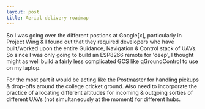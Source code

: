 ```yaml
---
layout: post
title: Aerial delivery roadmap
---
```

So I was going over the different postions at Google[x], particularly in Project Wing & I found out that they required developers
who have built/worked upon the entire Guidance, Navigation & Control stack of UAVs. <!--more-->So since I was only going to build
an ESP8266 remote for 'deep', I thought might as well build a fairly less complicated GCS like qGroundControl to use on my laptop.

For the most part it would be acting like the Postmaster for handling pickups & drop-offs around the college cricket ground.
Also need to incorporate the practice of allocating different altitudes for incoming & outgoing sorties of different UAVs
(not simultaneously at the moment) for different hubs.
